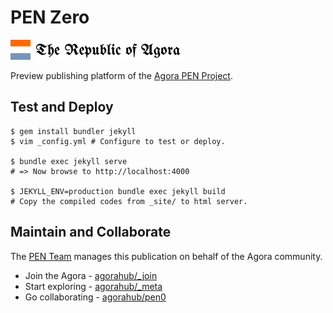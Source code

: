 # PEN Zero 
![Agora Flag](./assets/favicon.png) ![RoA Pen](./assets/images/roa-pen0.png)

Preview publishing platform of the [Agora PEN Project](https://github.com/agorahub/AIPs/issues/1).

## Test and Deploy

```
$ gem install bundler jekyll
$ vim _config.yml # Configure to test or deploy.

$ bundle exec jekyll serve
# => Now browse to http://localhost:4000

$ JEKYLL_ENV=production bundle exec jekyll build
# Copy the compiled codes from _site/ to html server.
```

## Maintain and Collaborate

The [PEN Team](https://github.com/orgs/agorahub/teams/pen) manages this publication on behalf of the Agora community.

- Join the Agora - [agorahub/_join](https://github.com/agorahub/_join)
- Start exploring - [agorahub/_meta](https://github.com/agorahub/_meta)
- Go collaborating - [agorahub/pen0](https://github.com/agorahub/pen0)
